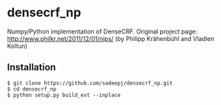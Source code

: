 # densecrf_np
Numpy/Python implementation of DenseCRF. Original project page: http://www.philkr.net/2011/12/01/nips/ (by Philipp Krähenbühl and Vladlen Koltun)


## Installation

```
$ git clone https://github.com/sadeepj/densecrf_np.git
$ cd densecrf_np
$ python setup.py build_ext --inplace
```
